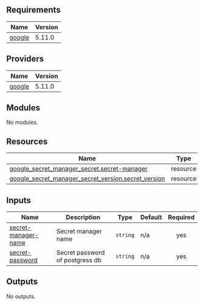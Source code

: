 ## Requirements

| Name | Version |
|------|---------|
| <a name="requirement_google"></a> [google](#requirement\_google) | 5.11.0 |

## Providers

| Name | Version |
|------|---------|
| <a name="provider_google"></a> [google](#provider\_google) | 5.11.0 |

## Modules

No modules.

## Resources

| Name | Type |
|------|------|
| [google_secret_manager_secret.secret-manager](https://registry.terraform.io/providers/hashicorp/google/5.11.0/docs/resources/secret_manager_secret) | resource |
| [google_secret_manager_secret_version.secret_version](https://registry.terraform.io/providers/hashicorp/google/5.11.0/docs/resources/secret_manager_secret_version) | resource |

## Inputs

| Name | Description | Type | Default | Required |
|------|-------------|------|---------|:--------:|
| <a name="input_secret-manager-name"></a> [secret-manager-name](#input\_secret-manager-name) | Secret manager name | `string` | n/a | yes |
| <a name="input_secret-password"></a> [secret-password](#input\_secret-password) | Secret password of postgress db | `string` | n/a | yes |

## Outputs

No outputs.
